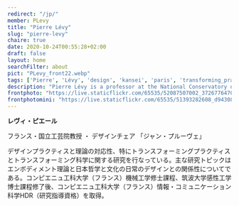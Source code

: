 ```yaml
---
redirect: "/jp/"
member: PLevy
title: "Pierre Lévy"
slug: "pierre-levy"
chaire: true
date: 2020-10-24T00:55:28+02:00
draft: false
layout: home
searchFilter: about
pict: "PLevy_front22.webp"
tags: ['Pierre', 'Lévy', 'design', 'kansei', 'paris', 'transforming_practices']
description: "Pierre Lévy is a professor at the National Conservatory of Arts & Crafts, holder of the Chair of design Jean Prouvé, and member of the Dicen-IDF laboratory."
frontphoto: "https://live.staticflickr.com/65535/52087507002_3726776470_o.jpg"
frontphotomini: "https://live.staticflickr.com/65535/51393282608_d943089e8d.jpg"
---
```


**レヴィ・ピエール**

フランス・国立工芸院教授 ・ デザインチェア 「ジャン・プルーヴェ」

デザインプラクティスと理論の対応性、特にトランスフォーミングプラクティスとトランスフォーミング科学に関する研究を行なっている。主な研究トピックはエンボディメント理論と日本哲学と文化の日常のデザインとの関係性についてである。コンピエニュ工科大学（フランス）機械工学修士課程、筑波大学感性工学博士課程修了後、コンピエニュ工科大学（フランス）情報・コミュニケーション科学HDR（研究指導資格）を取得。
